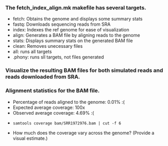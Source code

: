 ### The fetch_index_align.mk makefile has several targets.
- fetch: Obtains the genome and displays some summary stats
- fastq: Downloads sequencing reads from SRA
- index: Indexes the ref genome for ease of visualization
- align: Generates a BAM file by aligning reads to the genome
- stats: Displays summary stats on the generated BAM file
- clean: Removes unecessary files
- all: runs all targets
- .phony: runs sll targets, not files generated
### Visualize the resulting BAM files for both simulated reads and reads downloaded from SRA.

### Alignment statistics for the BAM file.
- Percentage of reads aligned to the genome: 0.01% :(
- Expected average coverage: 100x
- Observed average coverage: 4.69% :(
- ```
  samtools coverage bam/SRR1972976.bam | cut -f 6
  ```
- How much does the coverage vary across the genome? (Provide a visual estimate.)
